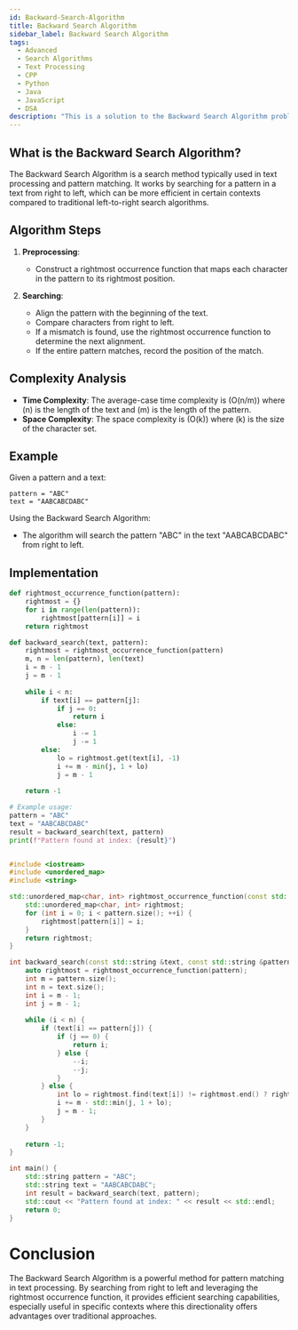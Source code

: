 ```yaml
---
id: Backward-Search-Algorithm
title: Backward Search Algorithm
sidebar_label: Backward Search Algorithm
tags:
  - Advanced
  - Search Algorithms
  - Text Processing
  - CPP
  - Python
  - Java
  - JavaScript
  - DSA
description: "This is a solution to the Backward Search Algorithm problem."
---
```


## What is the Backward Search Algorithm?

The Backward Search Algorithm is a search method typically used in text processing and pattern matching. It works by searching for a pattern in a text from right to left, which can be more efficient in certain contexts compared to traditional left-to-right search algorithms.

## Algorithm Steps

1. **Preprocessing**:
   - Construct a rightmost occurrence function that maps each character in the pattern to its rightmost position.

2. **Searching**:
   - Align the pattern with the beginning of the text.
   - Compare characters from right to left.
   - If a mismatch is found, use the rightmost occurrence function to determine the next alignment.
   - If the entire pattern matches, record the position of the match.

## Complexity Analysis

- **Time Complexity**: The average-case time complexity is \(O(n/m)\) where \(n\) is the length of the text and \(m\) is the length of the pattern.
- **Space Complexity**: The space complexity is \(O(k)\) where \(k\) is the size of the character set.

## Example

Given a pattern and a text:

```
pattern = "ABC"
text = "AABCABCDABC"
```


Using the Backward Search Algorithm:

- The algorithm will search the pattern "ABC" in the text "AABCABCDABC" from right to left.

## Implementation

<Tabs>
  <TabItem value="Python" label="Python" default>

```python
def rightmost_occurrence_function(pattern):
    rightmost = {}
    for i in range(len(pattern)):
        rightmost[pattern[i]] = i
    return rightmost

def backward_search(text, pattern):
    rightmost = rightmost_occurrence_function(pattern)
    m, n = len(pattern), len(text)
    i = m - 1
    j = m - 1
    
    while i < n:
        if text[i] == pattern[j]:
            if j == 0:
                return i
            else:
                i -= 1
                j -= 1
        else:
            lo = rightmost.get(text[i], -1)
            i += m - min(j, 1 + lo)
            j = m - 1
    
    return -1

# Example usage:
pattern = "ABC"
text = "AABCABCDABC"
result = backward_search(text, pattern)
print(f"Pattern found at index: {result}")
```

  </TabItem>
  <TabItem value="C++" label="C++">

```cpp

#include <iostream>
#include <unordered_map>
#include <string>

std::unordered_map<char, int> rightmost_occurrence_function(const std::string &pattern) {
    std::unordered_map<char, int> rightmost;
    for (int i = 0; i < pattern.size(); ++i) {
        rightmost[pattern[i]] = i;
    }
    return rightmost;
}

int backward_search(const std::string &text, const std::string &pattern) {
    auto rightmost = rightmost_occurrence_function(pattern);
    int m = pattern.size();
    int n = text.size();
    int i = m - 1;
    int j = m - 1;
    
    while (i < n) {
        if (text[i] == pattern[j]) {
            if (j == 0) {
                return i;
            } else {
                --i;
                --j;
            }
        } else {
            int lo = rightmost.find(text[i]) != rightmost.end() ? rightmost[text[i]] : -1;
            i += m - std::min(j, 1 + lo);
            j = m - 1;
        }
    }
    
    return -1;
}

int main() {
    std::string pattern = "ABC";
    std::string text = "AABCABCDABC";
    int result = backward_search(text, pattern);
    std::cout << "Pattern found at index: " << result << std::endl;
    return 0;
}

```

  </TabItem>
</Tabs>

# Conclusion
The Backward Search Algorithm is a powerful method for pattern matching in text processing. By searching from right to left and leveraging the rightmost occurrence function, it provides efficient searching capabilities, especially useful in specific contexts where this directionality offers advantages over traditional approaches.
